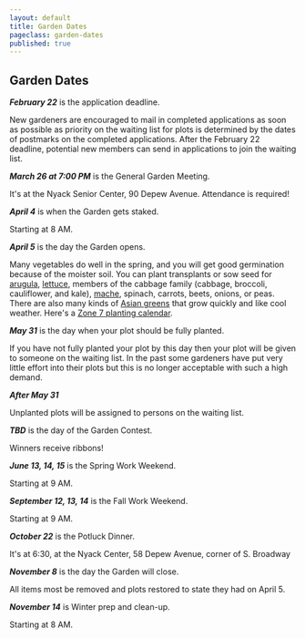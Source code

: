 ```yaml
---
layout: default
title: Garden Dates
pageclass: garden-dates
published: true
---
```


## Garden Dates

***February 22*** is the application deadline.

New gardeners are encouraged to mail in completed applications as soon
as possible as priority on the waiting list for plots is determined by
the dates of postmarks on the completed applications. After the February
22 deadline, potential new members can send in applications to join the
waiting list.

***March 26 at 7:00 PM*** is the General Garden Meeting.

It's at the Nyack Senior Center, 90 Depew Avenue. Attendance is
required!

***April 4*** is when the Garden gets staked.

Starting at 8 AM.

***April 5*** is the day the Garden opens.

Many vegetables do well in the spring, and you will get good germination
because of the moister soil. You can plant transplants or sow seed for
[arugula](http://www.seedsavers.org/apollo-arugula),
[lettuce](http://www.seedsavers.org/category/lettuce), members of the
cabbage family (cabbage, broccoli, cauliflower, and kale),
[mache](http://www.johnnyseeds.com/p-6040-vit.aspx), spinach, carrots,
beets, onions, or peas. There are also many kinds of [Asian
greens](http://www.johnnyseeds.com/vegetables/greens/asian-greens/) that
grow quickly and like cool weather. Here's a [Zone 7 planting
calendar](/blog/zone-7-planting-calendar).

***May 31*** is the day when your plot should be fully planted.

If you have not fully planted your plot by this day then your plot will
be given to someone on the waiting list. In the past some gardeners have
put very little effort into their plots but this is no longer acceptable
with such a high demand.

***After May 31*** 

Unplanted plots will be assigned to persons on the waiting list.

***TBD*** is the day of the Garden Contest.

Winners receive ribbons!

***June 13, 14, 15*** is the Spring Work Weekend.

Starting at 9 AM.

***September 12, 13, 14*** is the Fall Work Weekend.

Starting at 9 AM.

***October 22*** is the Potluck Dinner.

It's at 6:30, at the Nyack Center, 58 Depew Avenue, corner of S.
Broadway

***November 8*** is the day the Garden will close.

All items most be removed and plots restored to state they had on April
5.

***November 14*** is Winter prep and clean-up.

Starting at 8 AM.
